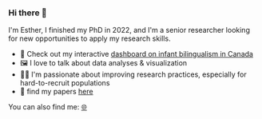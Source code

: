 ### Hi there 👋
I'm Esther, I finished my PhD in 2022, and I'm a senior researcher looking for new opportunities to apply my research skills. 
- 🔭 Check out my interactive [dashboard on infant bilingualism in Canada](https://youngest-bilingual-canadians.onrender.com/)
- 🖼️ I love to talk about data analyses & visualization
- 👩‍🔬 I'm passionate about improving research practices, especially for hard-to-recruit populations
- 📰 find my papers [here](https://scholar.google.ca/citations?user=4CqfLk4AAAAJ&hl=en)

You can also find me:
[🌐](https://e-schott.github.io/) 
<!--
**e-schott/e-schott** is a ✨ _special_ ✨ repository because its `README.md` (this file) appears on your GitHub profile.

Here are some ideas to get you started:

- 🔭 I’m currently working on ...
- 🌱 I’m currently learning ...
- 👯 I’m looking to collaborate on ...
- 🤔 I’m looking for help with ...
- 💬 Ask me about ...
- 📫 How to reach me: ...
- 😄 Pronouns: ...
- ⚡ Fun fact: ...
-->

